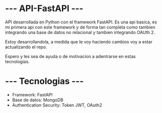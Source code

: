 # --- API-FastAPI --- 

API desarrollada en Python con el framework FastAPI. Es una api basica, es mi primera api con este framework y de forma tan completa como tambien integrando una base de datos no relacional y tambien integrando OAUth 2.

Estoy desarrollandola, a medida que le voy haciendo cambios voy a estar actualizando el repo. 

Espero y les sea de ayuda o de motivacion a adentrarse en estas tecnologias. 

# --- Tecnologias ---

 - Framework: FastAPI
 - Base de datos: MongoDB
 - Authentication Security: Token JWT, OAuth2



